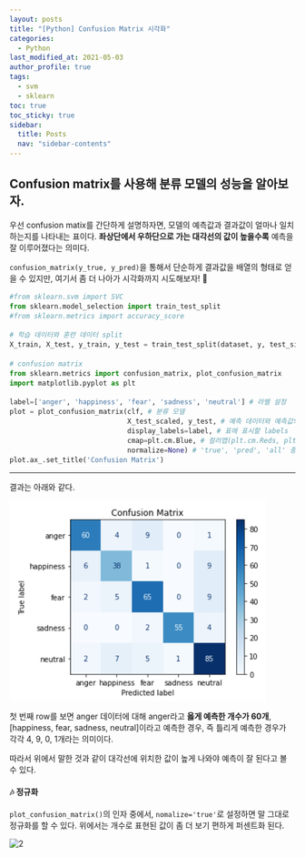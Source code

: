 ```yaml
---
layout: posts
title: "[Python] Confusion Matrix 시각화"
categories:
  - Python
last_modified_at: 2021-05-03
author_profile: true
tags:
  - svm
  - sklearn
toc: true
toc_sticky: true
sidebar:
  title: Posts
  nav: "sidebar-contents"
---
```


## Confusion matrix를 사용해 분류 모델의 성능을 알아보자.

우선 confusion matix를 간단하게 설명하자면, 모델의 예측값과 결과값이 얼마나 일치하는지를 나타내는 표이다. **좌상단에서 우하단으로 가는 대각선의 값이 높을수록** 예측을 잘 이루어졌다는 의미다.

```confusion_matrix(y_true, y_pred)```을 통해서 단순하게 결과값을 배열의 형태로 얻을 수 있지만, 여기서 좀 더 나아가 시각화까지 시도해보자! 🌈

```python
#from sklearn.svm import SVC
from sklearn.model_selection import train_test_split
#from sklearn.metrics import accuracy_score

# 학습 데이터와 훈련 데이터 split
X_train, X_test, y_train, y_test = train_test_split(dataset, y, test_size = 0.2, random_state = 42, shuffle = True)

# confusion matrix
from sklearn.metrics import confusion_matrix, plot_confusion_matrix
import matplotlib.pyplot as plt

label=['anger', 'happiness', 'fear', 'sadness', 'neutral'] # 라벨 설정
plot = plot_confusion_matrix(clf, # 분류 모델
                             X_test_scaled, y_test, # 예측 데이터와 예측값의 정답(y_true)
                             display_labels=label, # 표에 표시할 labels
                             cmap=plt.cm.Blue, # 컬러맵(plt.cm.Reds, plt.cm.rainbow 등이 있음)
                             normalize=None) # 'true', 'pred', 'all' 중에서 지정 가능. default=None
plot.ax_.set_title('Confusion Matrix')
```
-----

결과는 아래와 같다.

![1](/assets/image/confusionMatrix.png)


첫 번째 row를 보면 anger 데이터에 대해 anger라고 **옳게 예측한 개수가 60개**, [happiness, fear, sadness, neutral]이라고 예측한 경우, 즉 틀리게 예측한 경우가 각각 4, 9, 0, 1개라는 의미이다. 

따라서 위에서 말한 것과 같이 대각선에 위치한 값이 높게 나와야 예측이 잘 된다고 볼 수 있다.


#### 🎶 정규화

```plot_confusion_matrix()```의 인자 중에서, ```nomalize='true'```로 설정하면 말 그대로 정규화를 할 수 있다. 위에서는 개수로 표현된 값이 좀 더 보기 편하게 퍼센트화 된다.


![2](/assets/image/true.PNG)


